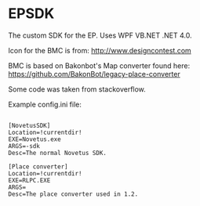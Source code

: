 # EPSDK

The custom SDK for the EP.
Uses WPF VB.NET .NET 4.0.

Icon for the BMC is from: http://www.designcontest.com


BMC is based on Bakonbot's Map converter found here: https://github.com/BakonBot/legacy-place-converter

Some code was taken from stackoverflow.

Example config.ini file:
~~~~~~~~ 

[NovetusSDK]
Location=!currentdir!
EXE=Novetus.exe
ARGS=-sdk
Desc=The normal Novetus SDK.

[Place converter]
Location=!currentdir!
EXE=RLPC.EXE
ARGS=
Desc=The place converter used in 1.2.
